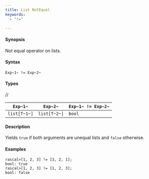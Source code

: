 ```yaml
---
title: List NotEqual
keywords:
  - "!="

---
```


#### Synopsis

Not equal operator on lists.

#### Syntax

`Exp~1~ != Exp~2~`

#### Types

//

| `Exp~1~`     |  `Exp~2~`     | `Exp~1~ != Exp~2~`  |
| --- | --- | --- |
| `list[T~1~]` |  `list[T~2~]` | `bool`                |


#### Description

Yields `true` if both arguments are unequal lists and `false` otherwise.

#### Examples


```rascal-shell 
rascal>[1, 2, 3] != [3, 2, 1];
bool: true
rascal>[1, 2, 3] != [1, 2, 3];
bool: false
```


